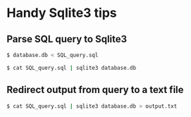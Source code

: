# Handy Sqlite3 tips

## Parse SQL query to Sqlite3

```bash
$ database.db < SQL_query.sql
```

```bash
$ cat SQL_query.sql | sqlite3 database.db
```

## Redirect output from query to a text file
```bash
$ cat SQL_query.sql | sqlite3 database.db > output.txt
```